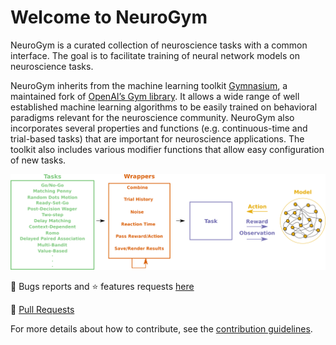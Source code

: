 # Welcome to NeuroGym

NeuroGym is a curated collection of neuroscience tasks with a common interface.
The goal is to facilitate training of neural network models on neuroscience tasks.

NeuroGym inherits from the machine learning toolkit [Gymnasium](https://gymnasium.farama.org/), a maintained fork of [OpenAI’s Gym library](https://github.com/openai/gym). It allows a wide range of well established machine learning algorithms to be easily trained on behavioral paradigms relevant for the neuroscience community.
NeuroGym also incorporates several properties and functions (e.g. continuous-time and trial-based tasks) that are important for neuroscience applications.
The toolkit also includes various modifier functions that allow easy configuration of new tasks.

![alt tag](pipeline.png)

🐛 Bugs reports and ⭐ features requests [here](https://github.com/neurogym/neurogym/issues)

🔧 [Pull Requests](https://github.com/neurogym/neurogym/pulls)

For more details about how to contribute, see the [contribution guidelines](contributing.md).
